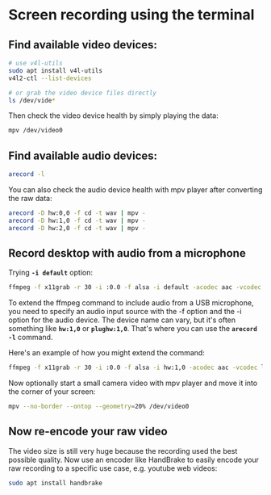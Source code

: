 # Screen recording using the terminal

## Find available video devices:
```bash
# use v4l-utils
sudo apt install v4l-utils
v4l2-ctl --list-devices

# or grab the video device files directly
ls /dev/vide*
```
Then check the video device health by simply playing the data:
```bash
mpv /dev/video0
```

## Find available audio devices:
```bash
arecord -l
```
You can also check the audio device health with mpv player after converting the raw data:
```bash
arecord -D hw:0,0 -f cd -t wav | mpv -
arecord -D hw:1,0 -f cd -t wav | mpv -
arecord -D hw:2,0 -f cd -t wav | mpv -
```

## Record desktop with audio from a microphone

Trying **`-i default`** option:
```bash
ffmpeg -f x11grab -r 30 -i :0.0 -f alsa -i default -acodec aac -vcodec libx264 -preset ultrafast -qp 0 output.mp4
```

To extend the ffmpeg command to include audio from a USB microphone, you need to specify an audio input source with the -f option and the -i option for the audio device. The device name can vary, but it's often something like **`hw:1,0`** or **`plughw:1,0`**. That's where you can use the **`arecord -l`** command.

Here's an example of how you might extend the command:

```bash
ffmpeg -f x11grab -r 30 -i :0.0 -f alsa -i hw:1,0 -acodec aac -vcodec libx264 -preset ultrafast -qp 0 output.mp4
```

Now optionally start a small camera video with mpv player and move it into the corner of your screen:
```bash
mpv --no-border --ontop --geometry=20% /dev/video0
```

## Now re-encode your raw video

The video size is still very huge because the recording used the best possible quality.
Now use an encoder like HandBrake to easily encode your raw recording to a specific use case, e.g. youtube web videos:

```bash
sudo apt install handbrake
```

